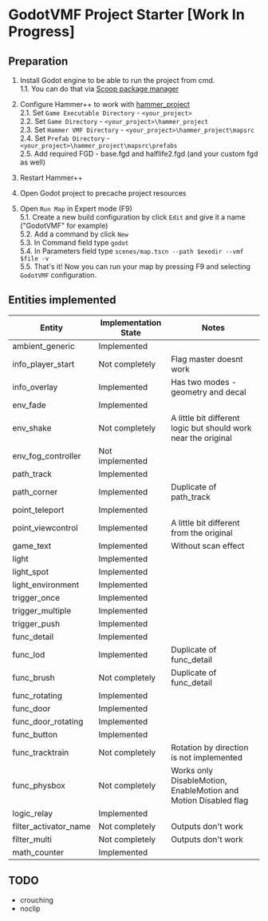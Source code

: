 # GodotVMF Project Starter [Work In Progress]

## Preparation
1. Install Godot engine to be able to run the project from cmd.  
1.1. You can do that via [Scoop package manager](https://scoop.sh/#/apps?q=godot&id=2fdd7b453f1ef3161d01986e2051c646911a642c)

2. Configure Hammer++ to work with [hammer_project](/hammer_project)  
2.1. Set `Game Executable Directory` - `<your_project>`  
2.2. Set `Game Directory` - `<your_project>\hammer_project`  
2.3. Set `Hammer VMF Directory` - `<your_project>\hammer_project\mapsrc`  
2.4. Set `Prefab Directory` - `<your_project>\hammer_project\mapsrc\prefabs`  
2.5. Add required FGD - base.fgd and halflife2.fgd (and your custom fgd as well)  

3. Restart Hammer++  

4. Open Godot project to precache project resources

5. Open `Run Map` in Expert mode (F9)  
5.1. Create a new build configuration by click `Edit` and give it a name ("GodotVMF" for example)  
5.2. Add a command by click `New`  
5.3. In Command field type `godot`  
5.4. In Parameters field type `scenes/map.tscn --path $exedir --vmf $file -v`  
5.5. That's it! Now you can run your map by pressing F9 and selecting `GodotVMF` configuration.
 
## Entities implemented
| Entity | Implementation State | Notes |
| --- | --- | --- |
| ambient_generic | Implemented | |
| info_player_start | Not completely | Flag master doesnt work |
| info_overlay | Implemented | Has two modes - geometry and decal |
| env_fade | Implemented | |
| env_shake | Not completely | A little bit different logic but should work near the original |
| env_fog_controller | Not implemented | |
| path_track | Implemented | |
| path_corner | Implemented | Duplicate of path_track |
| point_teleport | Implemented | |
| point_viewcontrol | Implemented | A little bit different from the original  |
| game_text | Implemented | Without scan effect |
| light | Implemented | |
| light_spot | Implemented | |
| light_environment | Implemented | |
| trigger_once | Implemented | |
| trigger_multiple | Implemented | |
| trigger_push | Implemented | |
| func_detail | Implemented | |
| func_lod | Implemented | Duplicate of func_detail |
| func_brush | Not completely | Duplicate of func_detail |
| func_rotating | Implemented | |
| func_door | Implemented | |
| func_door_rotating | Implemented | |
| func_button | Implemented | |
| func_tracktrain | Not completely | Rotation by direction is not implemented |
| func_physbox | Not completely | Works only DisableMotion, EnableMotion and Motion Disabled flag |
| logic_relay | Implemented | |
| filter_activator_name | Not completely | Outputs don't work |
| filter_multi | Not completely | Outputs don't work |
| math_counter | Implemented | |

## TODO
- crouching
- noclip
